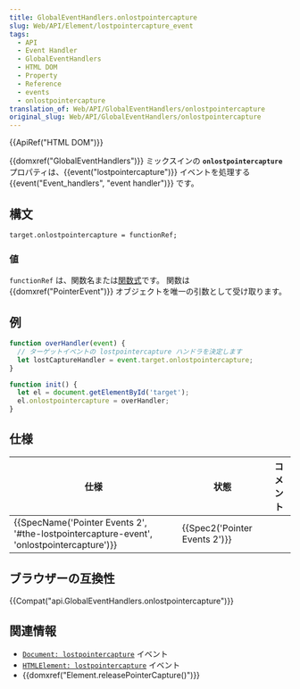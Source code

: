 ```yaml
---
title: GlobalEventHandlers.onlostpointercapture
slug: Web/API/Element/lostpointercapture_event
tags:
  - API
  - Event Handler
  - GlobalEventHandlers
  - HTML DOM
  - Property
  - Reference
  - events
  - onlostpointercapture
translation_of: Web/API/GlobalEventHandlers/onlostpointercapture
original_slug: Web/API/GlobalEventHandlers/onlostpointercapture
---
```

{{ApiRef("HTML DOM")}}

{{domxref("GlobalEventHandlers")}} ミックスインの **`onlostpointercapture`** プロパティは、{{event("lostpointercapture")}} イベントを処理する {{event("Event_handlers", "event handler")}} です。

## 構文

    target.onlostpointercapture = functionRef;

### 値

`functionRef` は、関数名または[関数式](/ja/docs/Web/JavaScript/Reference/Operators/function)です。 関数は {{domxref("PointerEvent")}} オブジェクトを唯一の引数として受け取ります。

## 例

```js
function overHandler(event) {
  // ターゲットイベントの lostpointercapture ハンドラを決定します
  let lostCaptureHandler = event.target.onlostpointercapture;
}

function init() {
  let el = document.getElementById('target');
  el.onlostpointercapture = overHandler;
}
```

## 仕様

| 仕様                                                                                                                     | 状態                                     | コメント |
| ------------------------------------------------------------------------------------------------------------------------ | ---------------------------------------- | -------- |
| {{SpecName('Pointer Events 2', '#the-lostpointercapture-event', 'onlostpointercapture')}} | {{Spec2('Pointer Events 2')}} |          |

## ブラウザーの互換性

{{Compat("api.GlobalEventHandlers.onlostpointercapture")}}

## 関連情報

- [`Document: lostpointercapture`](/ja/docs/Web/API/Document/lostpointercapture_event) イベント
- [`HTMLElement: lostpointercapture`](/ja/docs/Web/API/HTMLElement/lostpointercapture_event) イベント
- {{domxref("Element.releasePointerCapture()")}}
